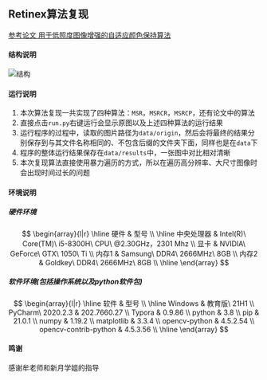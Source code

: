 ## Retinex算法复现
[参考论文 用于低照度图像增强的自适应颜色保持算法](http://cea.ceaj.org/CN/Y2019/V55/I24/190)

#### 结构说明

![结构](https://gitee.com/QingShanxl/pictures/raw/master/img/image-20211127005550974.png)

#### 运行说明

1. 本次算法复现一共实现了四种算法：`MSR`，`MSRCR`，`MSRCP`，还有论文中的算法
2. 直接点击`run.py`右键运行会显示原图以及上述四种算法的运行结果
3. 运行程序的过程中，读取的图片路径为`data/origin`，然后会将最终的结果分别保存到与其文件名称相同的、不包含后缀的文件夹下面，同样也是在`data`下
4. 程序的整体运行结果保存在`data/results`中，一张图中对比相对清晰
5. 本次复现算法直接使用暴力遍历的方式，所以在遍历高分辨率、大尺寸图像时会出现时间过长的问题

#### 环境说明

##### 硬件环境

$$
\begin{array}{l|r}
\hline
硬件 & 型号 \\
\hline
中央处理器 & Intel(R)\ Core(TM)\ i5-8300H\ CPU\ @2.30GHz，2301 Mhz \\
显卡 & NVIDIA\ GeForce\ GTX\ 1050\ Ti \\
内存1 & Samsung\ DDR4\ 2666MHz\ 8GB \\
内存2 & Goldkey\ DDR4\ 2666MHz\ 8GB \\
\hline
\end{array}
$$

##### 软件环境(包括操作系统以及python软件包)

$$
\begin{array}{l|r}
\hline
软件 & 型号 \\
\hline
Windows & 教育版\ 21H1 \\
PyCharm\ 2020.2.3 & 202.7660.27 \\
Typora & 0.9.86 \\
python & 3.8 \\
pip & 21.0.1 \\
numpy & 1.19.2 \\
matplotlib & 3.3.4 \\
opencv-python & 4.5.2.54 \\
opencv-contrib-python & 4.5.3.56 \\
\hline
\end{array}
$$

#### 鸣谢

感谢牟老师和新月学姐的指导
